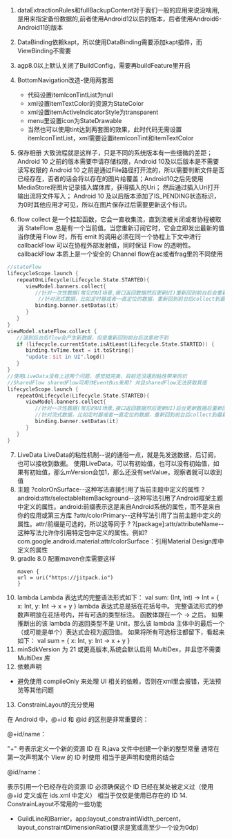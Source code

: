 1. dataExtractionRules和fullBackupContent对于我们一般的应用来说没啥用,是用来指定备份数据的,前者使用Android12以后的版本，后者使用Android6-Android11的版本
2. DataBinding依赖kapt，所以使用DataBinding需要添加kapt插件，而ViewBinding不需要
3. agp8.0以上默认关闭了BuildConfig，需要再buildFeature里开启
4. BottomNavigation改造-使用两套图
    * 代码设置itemIconTintList为null
    * xml设置itemTextColor的资源为StateColor
    * xml设置itemActiveIndicatorStyle为transparent
    * menu里设置icon为StateDrawable
    * 当然也可以使用tint达到两套图的效果，此时代码无需设置itemIconTintList，xml需要设置itemIconTint和itemTextColor
5. 保存相册
大致流程就是这样子，只是不同的系统版本有一些细微的差距；
Android 10 之前的版本需要申请存储权限，Android 10及以后版本是不需要读写权限的
Android 10 之前是通过File路径打开流的，所以需要判断文件是否已经存在，否者的话会将以存在的图片给覆盖；Android10之后先使用MediaStore将图片记录插入媒体库，获得插入的Uri； 然后通过插入Uri打开输出流将文件写入；
Android 10 及以后版本添加了IS_PENDING状态标识，为0时其他应用才可见，所以在图片保存过后需要更新这个标识。

6. flow
collect 是一个挂起函数，它会一直收集流，直到流被关闭或者协程被取消
StateFlow 总是有一个当前值。当您重新订阅它时，它会立即发出最新的值 
当你使用 Flow 时，所有 emit 的调用必须在同一个协程上下文中进行
callbackFlow 可以在协程外部发射值，同时保证 Flow 的透明性。callbackFlow 本质上是一个安全的 Channel
flow在ac或者frag里的不同使用
```kotlin
//stateFlow
lifecycleScope.launch {
   repeatOnLifecycle(Lifecycle.State.STARTED){
      viewModel.banners.collect{
         //针对一次性数据(常见的UI场景,接口返回数据然后更新UI)重新回到前台后会重新执行collect,会造成UI浪费
          //针对流式数据，比如定时器或者一直定位的数据，重新回到前台后collect到最新的数据，在后台不会更新UI
         binding.banner.setDatas(it)
      }
   }
}
viewModel.stateFlow.collect {
   //退到后台后flow会产生新数据，但是重新回到前台后这里收不到
   if (lifecycle.currentState.isAtLeast(Lifecycle.State.STARTED)) {
      binding.tvTime.text = it.toString()
      "update：$it in UI".logd()
   }
}
//使用LiveData没有上述两个问题，感觉挺完美，目前还没遇到粘性带来的坑
//SharedFlow sharedFlow可用作EventBus来用? 并且sharedFlow无法获取其值
lifecycleScope.launch {
   repeatOnLifecycle(Lifecycle.State.STARTED){
      viewModel.banners.collect{
         //针对一次性数据(常见的UI场景,接口返回数据然后更新UI)后台更新数据后重新回到前台不会更新UI
         //针对流式数据，比如定时器或者一直定位的数据，重新回到前台后collect到最新的数据，在后台不会更新UI
         binding.banner.setDatas(it)
      }
   }
}
```
7. LiveData
   LiveData的粘性机制--说的通俗一点，就是先发送数据，后订阅，也可以接收到数据。
   使用LiveData，可以有初始值，也可以没有初始值，如果有初始值，那么mVersion会加1，那么还没有setValue，观察者就可以收到值
8. 主题
   ?colorOnSurface--这种写法直接引用了当前主题中定义的属性
   ?android:attr/selectableItemBackground--这种写法引用了Android框架主题中定义的属性。android:前缀表示这是来自Android系统的属性，而不是来自你的应用或第三方库
   ?attr/colorPrimary--这种写法引用了当前主题中定义的属性。attr/前缀是可选的，所以这等同于 ?
   ?[package]:attr/attributeName--这种写法允许你引用特定包中定义的属性。例如?com.google.android.material:attr/colorSurface：引用Material Design库中定义的属性
9. gradle 8.0
   配置maven仓库需要这样
   ```properties
   maven {
   url = uri("https://jitpack.io")
   }
   ```
10. lambda
    Lambda 表达式的完整语法形式如下：
   val sum: (Int, Int) -> Int = { x: Int, y: Int -> x + y }
   lambda 表达式总是括在花括号中。
   完整语法形式的参数声明放在花括号内，并有可选的类型标注。
   函数体跟在一个 -> 之后。
   如果推断出的该 lambda 的返回类型不是 Unit，那么该 lambda 主体中的最后一个（或可能是单个）表达式会视为返回值。
   如果将所有可选标注都留下，看起来如下： val sum = { x: Int, y: Int -> x + y }
11. minSdkVersion 为 21 或更高版本,系统会默认启用 MultiDex，并且您不需要 MultiDex 库
12. 依赖声明
   * 避免使用 compileOnly 来处理 UI 相关的依赖，否则在xml里会报错，无法预览等其他问题
13. ConstrainLayout的充分使用

在 Android 中，@+id 和 @id 的区别是非常重要的：

@+id/name：


"+" 号表示定义一个新的资源 ID
在 R.java 文件中创建一个新的整型常量
通常在第一次声明某个 View 的 ID 时使用
相当于是声明和使用的结合


@id/name：


表示引用一个已经存在的资源 ID
必须确保这个 ID 已经在某处被定义过（使用 @+id 定义或在 ids.xml 中定义）
相当于仅仅是使用已存在的 ID
14. ConstrainLayout不常用的一些功能
   * GuildLine和Barrier，app:layout_constraintWidth_percent，layout_constraintDimensionRatio(要求是宽或高至少一个设为0dp)
